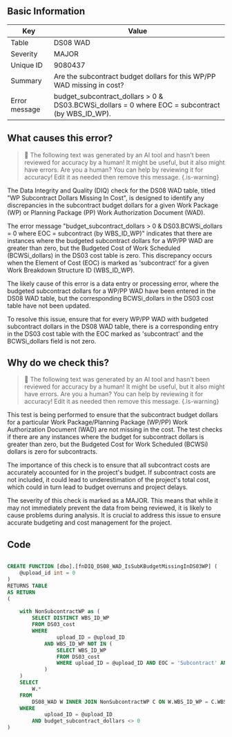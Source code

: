 ## Basic Information
| Key         | Value          |
|-------------|----------------|
| Table       | DS08 WAD |
| Severity    | MAJOR |
| Unique ID   | 9080437   |
| Summary     | Are the subcontract budget dollars for this WP/PP WAD missing in cost? |
| Error message | budget_subcontract_dollars > 0 & DS03.BCWSi_dollars = 0 where EOC = subcontract (by WBS_ID_WP). |

## What causes this error?

> :robot: The following text was generated by an AI tool and hasn't been reviewed for accuracy by a human! It might be useful, but it also might have errors. Are you a human? You can help by reviewing it for accuracy! Edit it as needed then remove this message.
{.is-warning}

The Data Integrity and Quality (DIQ) check for the DS08 WAD table, titled "WP Subcontract Dollars Missing In Cost", is designed to identify any discrepancies in the subcontract budget dollars for a given Work Package (WP) or Planning Package (PP) Work Authorization Document (WAD). 

The error message "budget_subcontract_dollars > 0 & DS03.BCWSi_dollars = 0 where EOC = subcontract (by WBS_ID_WP)" indicates that there are instances where the budgeted subcontract dollars for a WP/PP WAD are greater than zero, but the Budgeted Cost of Work Scheduled (BCWSi_dollars) in the DS03 cost table is zero. This discrepancy occurs when the Element of Cost (EOC) is marked as 'subcontract' for a given Work Breakdown Structure ID (WBS_ID_WP).

The likely cause of this error is a data entry or processing error, where the budgeted subcontract dollars for a WP/PP WAD have been entered in the DS08 WAD table, but the corresponding BCWSi_dollars in the DS03 cost table have not been updated. 

To resolve this issue, ensure that for every WP/PP WAD with budgeted subcontract dollars in the DS08 WAD table, there is a corresponding entry in the DS03 cost table with the EOC marked as 'subcontract' and the BCWSi_dollars field is not zero.
## Why do we check this?

> :robot: The following text was generated by an AI tool and hasn't been reviewed for accuracy by a human! It might be useful, but it also might have errors. Are you a human? You can help by reviewing it for accuracy! Edit it as needed then remove this message.
{.is-warning}

This test is being performed to ensure that the subcontract budget dollars for a particular Work Package/Planning Package (WP/PP) Work Authorization Document (WAD) are not missing in the cost. The test checks if there are any instances where the budget for subcontract dollars is greater than zero, but the Budgeted Cost for Work Scheduled (BCWSi) dollars is zero for subcontracts. 

The importance of this check is to ensure that all subcontract costs are accurately accounted for in the project's budget. If subcontract costs are not included, it could lead to underestimation of the project's total cost, which could in turn lead to budget overruns and project delays. 

The severity of this check is marked as a MAJOR. This means that while it may not immediately prevent the data from being reviewed, it is likely to cause problems during analysis. It is crucial to address this issue to ensure accurate budgeting and cost management for the project.
## Code

```sql

CREATE FUNCTION [dbo].[fnDIQ_DS08_WAD_IsSubKBudgetMissingInDS03WP] (
	@upload_id int = 0
)
RETURNS TABLE
AS RETURN
(
	
	with NonSubcontractWP as (
		SELECT DISTINCT WBS_ID_WP
		FROM DS03_cost
		WHERE 
				upload_ID = @upload_ID 
			AND WBS_ID_WP NOT IN (
				SELECT WBS_ID_WP
				FROM DS03_cost
				WHERE upload_ID = @upload_ID AND EOC = 'Subcontract' AND BCWSi_dollars <> 0
			)
	)
	SELECT 
		W.*
	FROM
		DS08_WAD W INNER JOIN NonSubcontractWP C ON W.WBS_ID_WP = C.WBS_ID_WP
	WHERE
			upload_ID = @upload_ID  
		AND budget_subcontract_dollars <> 0
)
```
